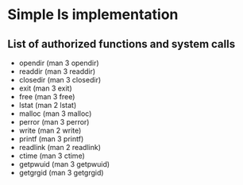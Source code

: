 # Simple ls implementation

## List of authorized functions and system calls
* opendir (man 3 opendir)
* readdir (man 3 readdir)
* closedir (man 3 closedir)
* exit (man 3 exit)
* free (man 3 free)
* lstat (man 2 lstat)
* malloc (man 3 malloc)
* perror (man 3 perror)
* write (man 2 write)
* printf (man 3 printf)
* readlink (man 2 readlink)
* ctime (man 3 ctime)
* getpwuid (man 3 getpwuid)
* getgrgid (man 3 getgrgid)